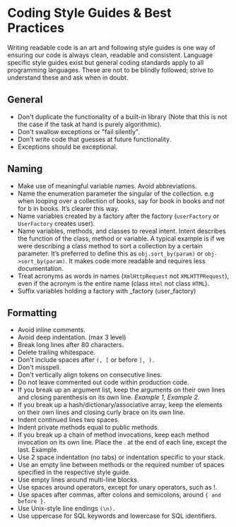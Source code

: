 # Coding Style Guides & Best Practices

Writing readable code is an art and following style guides is one way of ensuring our code is always clean, readable and consistent. Language specific style guides exist but general coding standards apply to all programming languages. These are not to be blindly followed; strive to understand these and ask when in doubt.

## General
-   Don't duplicate the functionality of a built-in library (Note that this is not the case if the task at hand is purely algorithmic).
-   Don't swallow exceptions or "fail silently".
-   Don't write code that guesses at future functionality.
-   Exceptions should be exceptional.

## Naming

-   Make use of meaningful variable names. Avoid abbreviations.
-   Name the enumeration parameter the singular of the collection. e.g when looping over a collection of books, say for book in books and not for b in books. It’s clearer this way.
-   Name variables created by a factory after the factory (`userFactory` or `UserFactory` creates user).
-   Name variables, methods, and classes to reveal intent. Intent describes the function of the class, method or variable. A typical example is if we were describing a class method to sort a collection by a certain parameter. It’s preferred to define this as `obj.sort_by(param)` or `obj->sort_by(param)`. It makes code more readable and requires less documentation.
-   Treat acronyms as words in names (`XmlHttpRequest` not `XMLHTTPRequest`), even if the acronym is the entire name (class `Html` not class `HTML`).
-   Suffix variables holding a factory with _factory (user_factory)

## Formatting

-   Avoid inline comments.
-   Avoid deep indentation. (max 3 level)
-   Break long lines after 80 characters.
-   Delete trailing whitespace.
-   Don't include spaces after `(, [` or before `], ).`
-   Don't misspell.
-   Don't vertically align tokens on consecutive lines.
-   Do not leave commented out code within production code.
-   If you break up an argument list, keep the arguments on their own lines and closing parenthesis on its own line. *Example 1, Example 2.*
-   If you break up a hash/dictionary/associative array, keep the elements on their own lines and closing curly brace on its own line.
-   Indent continued lines two spaces.
-   Indent private methods equal to public methods.
-   If you break up a chain of method invocations, keep each method invocation on its own line. Place the . at the end of each line, except the last. Example.
-   Use 2 space indentation (no tabs) or indentation specific to your stack.
-   Use an empty line between methods or the required number of spaces specified in the respective style guide.
-   Use empty lines around multi-line blocks.
-   Use spaces around operators, except for unary operators, such as !.
-   Use spaces after commas, after colons and semicolons, around `{ and before }.`
-   Use Unix-style line endings `(\n).`
-   Use uppercase for SQL keywords and lowercase for SQL identifiers.

    
